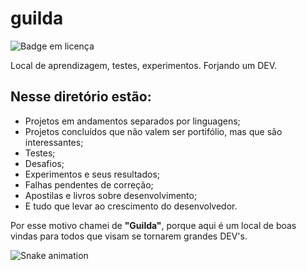 # guilda
![Badge em licença](https://img.shields.io/github/license/jeffersonnobrega/guilda)

Local de aprendizagem, testes, experimentos. Forjando um DEV.

## Nesse diretório estão:
 - Projetos em andamentos separados por linguagens;
 - Projetos concluídos que não valem ser portifólio, mas que são interessantes;
 - Testes;
 - Desafios;
 - Experimentos e seus resultados;
 - Falhas pendentes de correção;
 - Apostilas e livros sobre desenvolvimento;
 - E tudo que levar ao crescimento do desenvolvedor.

Por esse motivo chamei de **"Guilda"**, porque aqui é um local de boas vindas para todos que visam se tornarem grandes DEV's.

![Snake animation](https://github.com/jeffersonnobrega/jeffersonnobrega/blob/output/github-contribution-grid-snake.svg)

